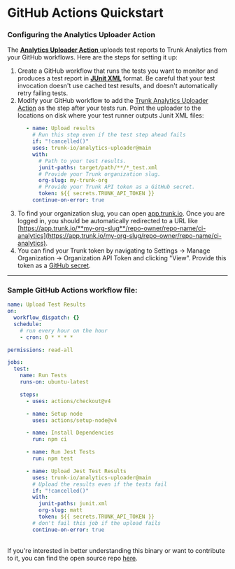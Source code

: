 # GitHub Actions Quickstart

### Configuring the Analytics Uploader Action

The [**Analytics Uploader Action** ](https://github.com/trunk-io/analytics-uploader)uploads test reports to Trunk Analytics from your GitHub workflows. Here are the steps for setting it up:

1. Create a GitHub workflow that runs the tests you want to monitor and produces a test report in [**JUnit XML**](https://www.ibm.com/docs/en/developer-for-zos/14.1?topic=formats-junit-xml-format) format. Be careful that your test invocation doesn't use cached test results, and doesn't automatically retry failing tests.
2. Modify your GitHub workflow to add the [Trunk Analytics Uploader Action](https://github.com/trunk-io/analytics-uploader) as the step after your tests run. Point the uploader to the locations on disk where your test runner outputs Junit XML files:

```yaml
      - name: Upload results
        # Run this step even if the test step ahead fails
        if: "!cancelled()"
        uses: trunk-io/analytics-uploader@main
        with:
          # Path to your test results.
          junit-paths: target/path/**/*_test.xml
          # Provide your Trunk organization slug.
          org-slug: my-trunk-org
          # Provide your Trunk API token as a GitHub secret.
          token: ${{ secrets.TRUNK_API_TOKEN }}
        continue-on-error: true

```

3. To find your organization slug, you can open [app.trunk.io](http://app.trunk.io). Once you are logged in, you should be automatically redirected to a URL like [https://app.trunk.io/**my-org-slug**/repo-owner/repo-name/ci-analytics](https://app.trunk.io/my-org-slug/repo-owner/repo-name/ci-analytics).
4. You can find your Trunk token by navigating to Settings → Manage Organization → Organization API Token and clicking "View". Provide this token as a [GitHub secret](https://docs.github.com/en/actions/security-guides/using-secrets-in-github-actions).

***

### Sample GitHub Actions workflow file:

```yaml
name: Upload Test Results
on:
  workflow_dispatch: {}
  schedule:
    # run every hour on the hour
    - cron: 0 * * * *

permissions: read-all

jobs:
  test:
    name: Run Tests
    runs-on: ubuntu-latest

    steps:
      - uses: actions/checkout@v4

      - name: Setup node
        uses: actions/setup-node@v4

      - name: Install Dependencies
        run: npm ci

      - name: Run Jest Tests
        run: npm test

      - name: Upload Jest Test Results
        uses: trunk-io/analytics-uploader@main
        # Upload the results even if the tests fail
        if: "!cancelled()"
        with:
          junit-paths: junit.xml
          org-slug: matt
          token: ${{ secrets.TRUNK_API_TOKEN }}
        # don't fail this job if the upload fails
        continue-on-error: true

```

&#x20;\
If you're interested in better understanding this binary or want to contribute to it, you can find the open source repo [here](https://github.com/trunk-io/analytics-cli).
